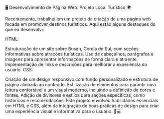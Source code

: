 🖥️ Desenvolvimento de Página Web: Projeto Local Turístico 🌍

Recentemente, trabalhei em um projeto de criação de uma página web focada em promover destinos turísticos. Aqui estão alguns destaques do que eu desenvolvi:

HTML:

Estruturação de um site sobre Busan, Coreia do Sul, com seções informativas sobre atrações turísticas.
Uso de cabeçalhos, parágrafos e imagens para apresentar informações de forma clara e atraente.
Implementação de links e descrições para melhorar a experiência do usuário.
CSS:

Criação de um design responsivo com fundo personalizado e estrutura de página alinhada ao conteúdo.
Estilização de elementos para garantir uma leitura confortável e um visual moderno, incluindo a definição de cores e fontes.
Adição de divisores e estilos para seções específicas, como históricos e recomendações.
Este projeto envolveu habilidades essenciais em HTML e CSS, além da integração de boas práticas de design para criar uma experiência visual e informativa para o usuário. 🚀💻
